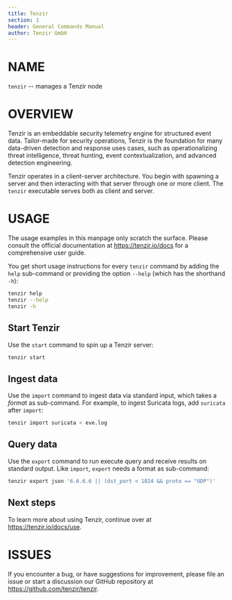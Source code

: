 ```yaml
---
title: Tenzir
section: 1
header: General Commands Manual
author: Tenzir GmbH
---
```


# NAME

`tenzir` -- manages a Tenzir node

# OVERVIEW

Tenzir is an embeddable security telemetry engine for structured event data.
Tailor-made for security operations, Tenzir is the foundation for many data-driven
detection and response uses cases, such as operationalizing threat intelligence,
threat hunting, event contextualization, and advanced detection engineering.

Tenzir operates in a client-server architecture. You begin with spawning a server
and then interacting with that server through one or more client. The `tenzir`
executable serves both as client and server.

# USAGE

The usage examples in this manpage only scratch the surface. Please consult the
official documentation at https://tenzir.io/docs for a comprehensive user guide.

You get short usage instructions for every `tenzir` command by adding the `help`
sub-command or providing the option `--help` (which has the shorthand `-h`):

```bash
tenzir help
tenzir --help
tenzir -h
```

## Start Tenzir

Use the `start` command to spin up a Tenzir server:

```bash
tenzir start
```

## Ingest data

Use the `import` command to ingest data via standard input, which takes a
*format* as sub-command. For example, to ingest Suricata logs, add `suricata`
after `import`:

```bash
tenzir import suricata < eve.log
```

## Query data

Use the `export` command to run execute query and receive results on standard
output. Like `import`, `export` needs a format as sub-command:

```bash
tenzir export json '6.6.6.6 || (dst_port < 1024 && proto == "UDP")'
```

## Next steps

To learn more about using Tenzir, continue over at https://tenzir.io/docs/use.

# ISSUES

If you encounter a bug, or have suggestions for improvement, please file an issue
or start a discussion our GitHub repository at https://github.com/tenzir/tenzir.
